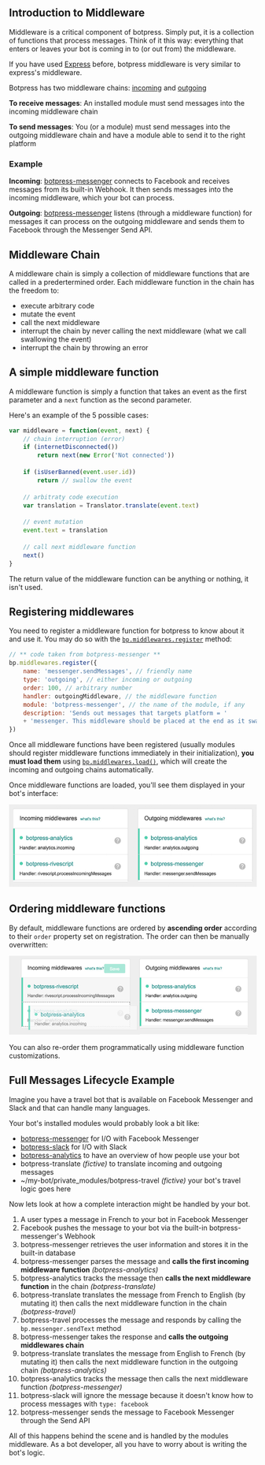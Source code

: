## Introduction to Middleware

Middleware is a critical component of botpress. Simply put, it is a collection of functions that process messages. Think of it this way: everything that enters or leaves your bot is coming in to (or out from) the middleware.

If you have used [Express](http://expressjs.com/) before, botpress middleware is very similar to express's middleware.

Botpress has two middleware chains: [incoming](middlewares.md#sendincomingmiddlewareevent---void) and [outgoing](middlewares.md#sendoutgoingmiddlewareevent---void)

**To receive messages**: An installed module must send messages into the incoming middleware chain

**To send messages**: You (or a module) must send messages into the outgoing middleware chain and have a module able to send it to the right platform

### Example

**Incoming**: [botpress-messenger](https://github.com/botpress/botpress-messenger) connects to Facebook and receives messages from its built-in Webhook. It then sends messages into the incoming middleware, which your bot can process.

**Outgoing**: [botpress-messenger](https://github.com/botpress/botpress-messenger) listens (through a middleware function) for messages it can process on the outgoing middleware and sends them to Facebook through the Messenger Send API.

## Middleware Chain

A middleware chain is simply a collection of middleware functions that are called in a predertermined order. Each middleware function in the chain has the freedom to:
- execute arbitrary code
- mutate the event
- call the next middleware
- interrupt the chain by never calling the next middleware (what we call swallowing the event)
- interrupt the chain by throwing an error

## A simple middleware function

A middleware function is simply a function that takes an event as the first parameter and a `next` function as the second parameter.

Here's an example of the 5 possible cases:

```js
var middleware = function(event, next) {
    // chain interruption (error)
    if (internetDisconnected())
        return next(new Error('Not connected'))

    if (isUserBanned(event.user.id))
        return // swallow the event

    // arbitraty code execution
    var translation = Translator.translate(event.text)

    // event mutation
    event.text = translation

    // call next middleware function
    next()
}
```

The return value of the middleware function can be anything or nothing, it isn't used.

## Registering middlewares

You need to register a middleware function for botpress to know about it and use it. You may do so with the [`bp.middlewares.register`](core-reference.md#registermiddlewaredefinition---void) method:

```js
// ** code taken from botpress-messenger **
bp.middlewares.register({
    name: 'messenger.sendMessages', // friendly name
    type: 'outgoing', // either incoming or outgoing
    order: 100, // arbitrary number
    handler: outgoingMiddleware, // the middleware function
    module: 'botpress-messenger', // the name of the module, if any
    description: 'Sends out messages that targets platform = '
    + 'messenger. This middleware should be placed at the end as it swallows events once sent.'
})
```

Once all middleware functions have been registered (usually modules should register middleware functions immediately in their initialization), **you must load them** using [`bp.middlewares.load()`](core-reference.md#load---void), which will create the incoming and outgoing chains automatically.

Once middleware functions are loaded, you'll see them displayed in your bot's interface:

![](/assets/screenshot-middlewares.png)

## Ordering middleware functions

By default, middleware functions are ordered by **ascending order** according to their `order` property set on registration. The order can then be manually overwritten:

![](/assets/screenshot-middlewares-order.png)

You can also re-order them programmatically using middleware function customizations.

## Full Messages Lifecycle Example

Imagine you have a travel bot that is available on Facebook Messenger and Slack and that can handle many languages.

Your bot's installed modules would probably look a bit like:
- [botpress-messenger](https://github.com/botpress/botpress-messenger) for I/O with Facebook Messenger
- [botpress-slack](https://github.com/botpress/botpress-slack) for I/O with Slack
- [botpress-analytics](https://github.com/botpress/botpress-analytics) to have an overview of how people use your bot
- botpress-translate _(fictive)_ to translate incoming and outgoing messages
- ~/my-bot/private\_modules/botpress-travel _(fictive)_ your bot's travel logic goes here

Now lets look at how a complete interaction might be handled by your bot.

1. A user types a message in French to your bot in Facebook Messenger
2. Facebook pushes the message to your bot via the built-in botpress-messenger's Webhook
3. botpress-messenger retrieves the user information and stores it in the built-in database
4. botpress-messenger parses the message and **calls the first incoming middleware function** _(botpress-analytics)_
5. botpress-analytics tracks the message then **calls the next middleware function** in the chain _(botpress-translate)_
6. botpress-translate translates the message from French to English (by mutating it) then calls the next middleware function in the chain _(botpress-travel)_
7. botpress-travel processes the message and responds by calling the `bp.messenger.sendText` method
8. botpress-messenger takes the response and **calls the outgoing middlewares chain**
9. botpress-translate translates the message from English to French (by mutating it) then calls the next middleware function in the outgoing chain _(botpress-analytics)_
10. botpress-analytics tracks the message then calls the next middleware function _(botpress-messenger)_
11. botpress-slack will ignore the message because it doesn't know how to process messages with `type: facebook`
12. botpress-messenger sends the message to Facebook Messenger through the Send API

All of this happens behind the scene and is handled by the modules middleware. As a bot developer, all you have to worry about is writing the bot's logic.
